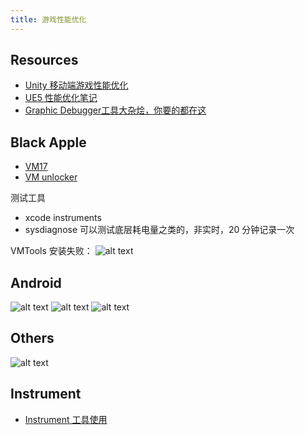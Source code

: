 ```yaml
---
title: 游戏性能优化
---
```


## Resources

- [Unity 移动端游戏性能优化](https://zhuanlan.zhihu.com/p/403433893)
- [UE5 性能优化笔记](https://zhuanlan.zhihu.com/p/713335451)
- [Graphic Debugger工具大杂烩，你要的都在这](https://zhuanlan.zhihu.com/p/70780719)

## Black Apple

- [VM17](https://blog.csdn.net/Wine_streetQAQ/article/details/129719390)
- [VM unlocker](https://zhuanlan.zhihu.com/p/658521465)

测试工具

- xcode instruments
- sysdiagnose 可以测试底层耗电量之类的，非实时，20 分钟记录一次

VMTools 安装失败：
![alt text](img_v3_02e6_4b1d32b1-62d4-4801-b919-deb9f5ffe67g.jpg)

## Android

![alt text](image-1.png)
![alt text](image-2.png)
![alt text](image-3.png)

## Others

![alt text](image.png)

## Instrument

- [Instrument 工具使用](https://juejin.cn/post/6865102561507672077)

